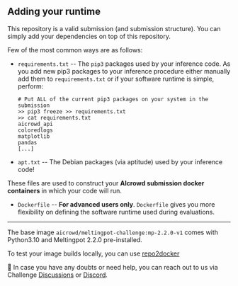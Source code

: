## Adding your runtime

This repository is a valid submission (and submission structure). 
You can simply add your dependencies on top of this repository.

Few of the most common ways are as follows:

* `requirements.txt` -- The `pip3` packages used by your inference code. As you add new pip3 packages to your inference procedure either manually add them to `requirements.txt` or if your software runtime is simple, perform:
    ```
    # Put ALL of the current pip3 packages on your system in the submission
    >> pip3 freeze >> requirements.txt
    >> cat requirements.txt
    aicrowd_api
    coloredlogs
    matplotlib
    pandas
    [...]
    ```

* `apt.txt` -- The Debian packages (via aptitude) used by your inference code!

These files are used to construct your **AIcrowd submission docker containers** in which your code will run. 

* `Dockerfile` -- **For advanced users only**. `Dockerfile` gives you more flexibility on defining the software runtime used during evaluations. 

----

The base image `aicrowd/meltingpot-challenge:mp-2.2.0-v1` comes with Python3.10 and Meltingpot 2.2.0 pre-installed.

To test your image builds locally, you can use [repo2docker](https://github.com/jupyterhub/repo2docker)

👋 In case you have any doubts or need help, you can reach out to us via Challenge [Discussions](https://www.aicrowd.com/challenges/music-demixing-challenge-2023/discussion) or [Discord](https://discord.gg/fNRrSvZkry).
